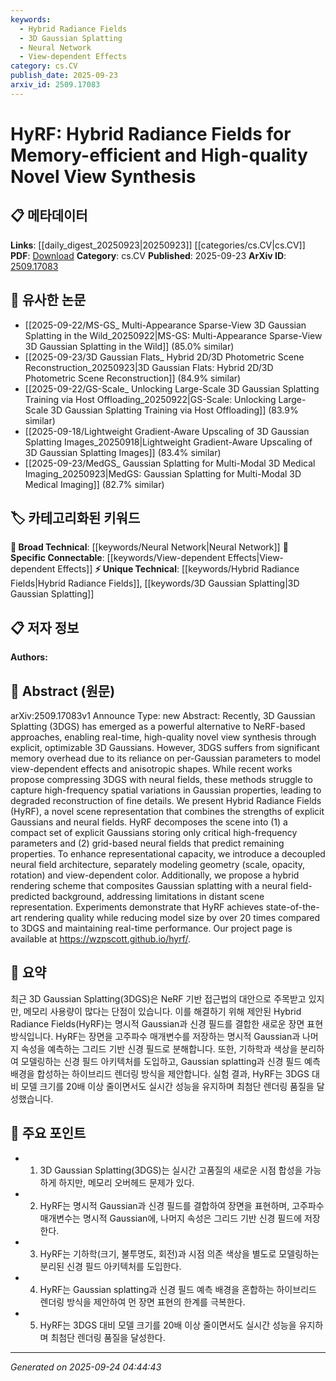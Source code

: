 ```yaml
---
keywords:
  - Hybrid Radiance Fields
  - 3D Gaussian Splatting
  - Neural Network
  - View-dependent Effects
category: cs.CV
publish_date: 2025-09-23
arxiv_id: 2509.17083
---
```


<!-- KEYWORD_LINKING_METADATA:
{
  "processed_timestamp": "2025-09-24T04:44:43.194644",
  "vocabulary_version": "1.0",
  "selected_keywords": [
    "Hybrid Radiance Fields",
    "3D Gaussian Splatting",
    "Neural Network",
    "View-dependent Effects"
  ],
  "rejected_keywords": [],
  "similarity_scores": {
    "Hybrid Radiance Fields": 0.8,
    "3D Gaussian Splatting": 0.75,
    "Neural Network": 0.7,
    "View-dependent Effects": 0.78
  },
  "extraction_method": "AI_prompt_based",
  "budget_applied": true,
  "candidates_json": {
    "candidates": [
      {
        "surface": "Hybrid Radiance Fields",
        "canonical": "Hybrid Radiance Fields",
        "aliases": [
          "HyRF"
        ],
        "category": "unique_technical",
        "rationale": "This is a new scene representation method combining explicit Gaussians and neural fields, offering a unique approach to view synthesis.",
        "novelty_score": 0.85,
        "connectivity_score": 0.65,
        "specificity_score": 0.9,
        "link_intent_score": 0.8
      },
      {
        "surface": "3D Gaussian Splatting",
        "canonical": "3D Gaussian Splatting",
        "aliases": [
          "3DGS"
        ],
        "category": "unique_technical",
        "rationale": "A specific method for novel view synthesis that is central to the paper's discussion and comparison.",
        "novelty_score": 0.7,
        "connectivity_score": 0.6,
        "specificity_score": 0.85,
        "link_intent_score": 0.75
      },
      {
        "surface": "Neural Fields",
        "canonical": "Neural Network",
        "aliases": [
          "Neural Fields"
        ],
        "category": "broad_technical",
        "rationale": "Neural fields are a form of neural networks used in the paper, linking to broader neural network discussions.",
        "novelty_score": 0.4,
        "connectivity_score": 0.85,
        "specificity_score": 0.6,
        "link_intent_score": 0.7
      },
      {
        "surface": "View-dependent effects",
        "canonical": "View-dependent Effects",
        "aliases": [],
        "category": "specific_connectable",
        "rationale": "Key concept in rendering techniques, relevant for linking discussions on view synthesis.",
        "novelty_score": 0.55,
        "connectivity_score": 0.75,
        "specificity_score": 0.8,
        "link_intent_score": 0.78
      }
    ],
    "ban_list_suggestions": [
      "method",
      "experiment",
      "performance"
    ]
  },
  "decisions": [
    {
      "candidate_surface": "Hybrid Radiance Fields",
      "resolved_canonical": "Hybrid Radiance Fields",
      "decision": "linked",
      "scores": {
        "novelty": 0.85,
        "connectivity": 0.65,
        "specificity": 0.9,
        "link_intent": 0.8
      }
    },
    {
      "candidate_surface": "3D Gaussian Splatting",
      "resolved_canonical": "3D Gaussian Splatting",
      "decision": "linked",
      "scores": {
        "novelty": 0.7,
        "connectivity": 0.6,
        "specificity": 0.85,
        "link_intent": 0.75
      }
    },
    {
      "candidate_surface": "Neural Fields",
      "resolved_canonical": "Neural Network",
      "decision": "linked",
      "scores": {
        "novelty": 0.4,
        "connectivity": 0.85,
        "specificity": 0.6,
        "link_intent": 0.7
      }
    },
    {
      "candidate_surface": "View-dependent effects",
      "resolved_canonical": "View-dependent Effects",
      "decision": "linked",
      "scores": {
        "novelty": 0.55,
        "connectivity": 0.75,
        "specificity": 0.8,
        "link_intent": 0.78
      }
    }
  ]
}
-->

# HyRF: Hybrid Radiance Fields for Memory-efficient and High-quality Novel View Synthesis

## 📋 메타데이터

**Links**: [[daily_digest_20250923|20250923]] [[categories/cs.CV|cs.CV]]
**PDF**: [Download](https://arxiv.org/pdf/2509.17083.pdf)
**Category**: cs.CV
**Published**: 2025-09-23
**ArXiv ID**: [2509.17083](https://arxiv.org/abs/2509.17083)

## 🔗 유사한 논문
- [[2025-09-22/MS-GS_ Multi-Appearance Sparse-View 3D Gaussian Splatting in the Wild_20250922|MS-GS: Multi-Appearance Sparse-View 3D Gaussian Splatting in the Wild]] (85.0% similar)
- [[2025-09-23/3D Gaussian Flats_ Hybrid 2D/3D Photometric Scene Reconstruction_20250923|3D Gaussian Flats: Hybrid 2D/3D Photometric Scene Reconstruction]] (84.9% similar)
- [[2025-09-22/GS-Scale_ Unlocking Large-Scale 3D Gaussian Splatting Training via Host Offloading_20250922|GS-Scale: Unlocking Large-Scale 3D Gaussian Splatting Training via Host Offloading]] (83.9% similar)
- [[2025-09-18/Lightweight Gradient-Aware Upscaling of 3D Gaussian Splatting Images_20250918|Lightweight Gradient-Aware Upscaling of 3D Gaussian Splatting Images]] (83.4% similar)
- [[2025-09-23/MedGS_ Gaussian Splatting for Multi-Modal 3D Medical Imaging_20250923|MedGS: Gaussian Splatting for Multi-Modal 3D Medical Imaging]] (82.7% similar)

## 🏷️ 카테고리화된 키워드
**🧠 Broad Technical**: [[keywords/Neural Network|Neural Network]]
**🔗 Specific Connectable**: [[keywords/View-dependent Effects|View-dependent Effects]]
**⚡ Unique Technical**: [[keywords/Hybrid Radiance Fields|Hybrid Radiance Fields]], [[keywords/3D Gaussian Splatting|3D Gaussian Splatting]]

## 📋 저자 정보

**Authors:** 

## 📄 Abstract (원문)

arXiv:2509.17083v1 Announce Type: new 
Abstract: Recently, 3D Gaussian Splatting (3DGS) has emerged as a powerful alternative to NeRF-based approaches, enabling real-time, high-quality novel view synthesis through explicit, optimizable 3D Gaussians. However, 3DGS suffers from significant memory overhead due to its reliance on per-Gaussian parameters to model view-dependent effects and anisotropic shapes. While recent works propose compressing 3DGS with neural fields, these methods struggle to capture high-frequency spatial variations in Gaussian properties, leading to degraded reconstruction of fine details. We present Hybrid Radiance Fields (HyRF), a novel scene representation that combines the strengths of explicit Gaussians and neural fields. HyRF decomposes the scene into (1) a compact set of explicit Gaussians storing only critical high-frequency parameters and (2) grid-based neural fields that predict remaining properties. To enhance representational capacity, we introduce a decoupled neural field architecture, separately modeling geometry (scale, opacity, rotation) and view-dependent color. Additionally, we propose a hybrid rendering scheme that composites Gaussian splatting with a neural field-predicted background, addressing limitations in distant scene representation. Experiments demonstrate that HyRF achieves state-of-the-art rendering quality while reducing model size by over 20 times compared to 3DGS and maintaining real-time performance. Our project page is available at https://wzpscott.github.io/hyrf/.

## 📝 요약

최근 3D Gaussian Splatting(3DGS)은 NeRF 기반 접근법의 대안으로 주목받고 있지만, 메모리 사용량이 많다는 단점이 있습니다. 이를 해결하기 위해 제안된 Hybrid Radiance Fields(HyRF)는 명시적 Gaussian과 신경 필드를 결합한 새로운 장면 표현 방식입니다. HyRF는 장면을 고주파수 매개변수를 저장하는 명시적 Gaussian과 나머지 속성을 예측하는 그리드 기반 신경 필드로 분해합니다. 또한, 기하학과 색상을 분리하여 모델링하는 신경 필드 아키텍처를 도입하고, Gaussian splatting과 신경 필드 예측 배경을 합성하는 하이브리드 렌더링 방식을 제안합니다. 실험 결과, HyRF는 3DGS 대비 모델 크기를 20배 이상 줄이면서도 실시간 성능을 유지하며 최첨단 렌더링 품질을 달성했습니다.

## 🎯 주요 포인트

- 1. 3D Gaussian Splatting(3DGS)는 실시간 고품질의 새로운 시점 합성을 가능하게 하지만, 메모리 오버헤드 문제가 있다.
- 2. HyRF는 명시적 Gaussian과 신경 필드를 결합하여 장면을 표현하며, 고주파수 매개변수는 명시적 Gaussian에, 나머지 속성은 그리드 기반 신경 필드에 저장한다.
- 3. HyRF는 기하학(크기, 불투명도, 회전)과 시점 의존 색상을 별도로 모델링하는 분리된 신경 필드 아키텍처를 도입한다.
- 4. HyRF는 Gaussian splatting과 신경 필드 예측 배경을 혼합하는 하이브리드 렌더링 방식을 제안하여 먼 장면 표현의 한계를 극복한다.
- 5. HyRF는 3DGS 대비 모델 크기를 20배 이상 줄이면서도 실시간 성능을 유지하며 최첨단 렌더링 품질을 달성한다.


---

*Generated on 2025-09-24 04:44:43*